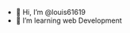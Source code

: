 - 👋 Hi, I’m @louis61619
- 👀 I’m learning web Development

<!---
louis61619/louis61619 is a ✨ special ✨ repository because its `README.md` (this file) appears on your GitHub profile.
You can click the Preview link to take a look at your changes.
--->
